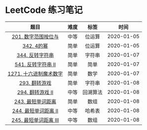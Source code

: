 # LeetCode 练习笔记

|                             题目                             | 难度 |   标签   |    时间    |
| :----------------------------------------------------------: | :--: | :------: | :--------: |
|    [201. 数字范围按位与](./mdfiles/medium/LeetCode201.md)    | 中等 |  位运算  | 2020-01-05 |
|         [342. 4的幂](./mdfiles/easy/LeetCode342.md)          | 简单 |  位运算  | 2020-01-05 |
| [344. 反转字符串](./src/main/java/com/ysx/leetcode/easy/LeetCode344.java) | 简单 |  字符串  | 2020-01-07 |
| [541. 反转字符串 II](./src/main/java/com/ysx/leetcode/easy/LeetCode541.java) | 简单 |   简单   | 2020-01-07 |
| [1271. 十六进制魔术数字](./src/main/java/com/ysx/leetcode/easy/LeetCode1271.java) | 简单 |   数学   | 2020-01-07 |
| [293. 翻转游戏](./src/main/java/com/ysx/leetcode/easy/LeetCode293.java) | 简单 |  字符串  | 2020-01-08 |
| [294. 翻转游戏 II](.//src/main/java/com/ysx/leetcode/easy/LeetCode294.java) | 中等 | 回溯算法 | 2020-01-08 |
| [243. 最短单词距离](.//src/main/java/com/ysx/leetcode/easy/LeetCode243.java) | 简单 |   数组   | 2020-01-08 |
| [244. 最短单词距离 II](.//src/main/java/com/ysx/leetcode/medium/LeetCode244.java) | 中等 |  哈希表  | 2020-01-08 |
| [245. 最短单词距离 III](.//src/main/java/com/ysx/leetcode/medium/LeetCode245.java) | 中等 |   数组   | 2020-01-08 |



